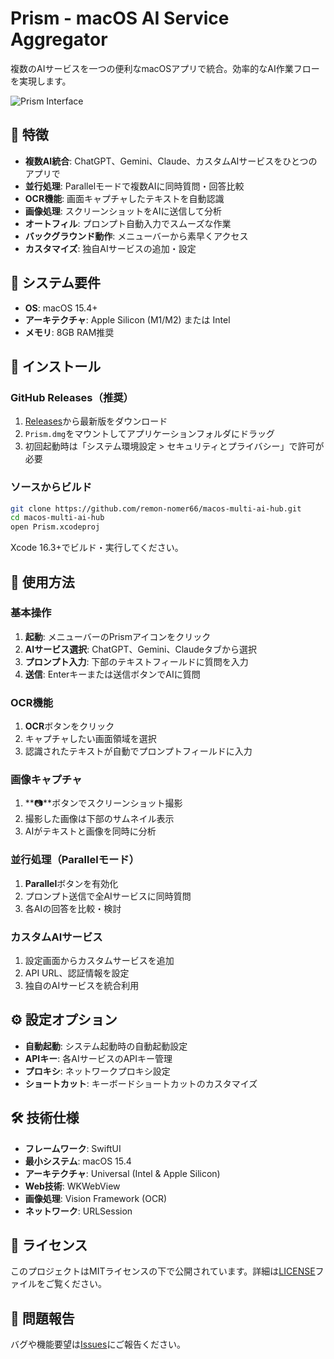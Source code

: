 # Prism - macOS AI Service Aggregator

複数のAIサービスを一つの便利なmacOSアプリで統合。効率的なAI作業フローを実現します。

![Prism Interface](screenshot.png)

## 🌟 特徴

- **複数AI統合**: ChatGPT、Gemini、Claude、カスタムAIサービスをひとつのアプリで
- **並行処理**: Parallelモードで複数AIに同時質問・回答比較
- **OCR機能**: 画面キャプチャしたテキストを自動認識
- **画像処理**: スクリーンショットをAIに送信して分析
- **オートフィル**: プロンプト自動入力でスムーズな作業
- **バックグラウンド動作**: メニューバーから素早くアクセス
- **カスタマイズ**: 独自AIサービスの追加・設定

## 💾 システム要件

- **OS**: macOS 15.4+
- **アーキテクチャ**: Apple Silicon (M1/M2) または Intel
- **メモリ**: 8GB RAM推奨

## 🚀 インストール

### GitHub Releases（推奨）

1. [Releases](https://github.com/remon-nomer66/macos-multi-ai-hub/releases)から最新版をダウンロード
2. `Prism.dmg`をマウントしてアプリケーションフォルダにドラッグ
3. 初回起動時は「システム環境設定 > セキュリティとプライバシー」で許可が必要

### ソースからビルド

```bash
git clone https://github.com/remon-nomer66/macos-multi-ai-hub.git
cd macos-multi-ai-hub
open Prism.xcodeproj
```

Xcode 16.3+でビルド・実行してください。

## 📱 使用方法

### 基本操作

1. **起動**: メニューバーのPrismアイコンをクリック
2. **AIサービス選択**: ChatGPT、Gemini、Claudeタブから選択
3. **プロンプト入力**: 下部のテキストフィールドに質問を入力
4. **送信**: Enterキーまたは送信ボタンでAIに質問

### OCR機能

1. **OCR**ボタンをクリック
2. キャプチャしたい画面領域を選択
3. 認識されたテキストが自動でプロンプトフィールドに入力

### 画像キャプチャ

1. **📷**ボタンでスクリーンショット撮影
2. 撮影した画像は下部のサムネイル表示
3. AIがテキストと画像を同時に分析

### 並行処理（Parallelモード）

1. **Parallel**ボタンを有効化
2. プロンプト送信で全AIサービスに同時質問
3. 各AIの回答を比較・検討

### カスタムAIサービス

1. 設定画面からカスタムサービスを追加
2. API URL、認証情報を設定
3. 独自のAIサービスを統合利用

## ⚙️ 設定オプション

- **自動起動**: システム起動時の自動起動設定
- **APIキー**: 各AIサービスのAPIキー管理
- **プロキシ**: ネットワークプロキシ設定
- **ショートカット**: キーボードショートカットのカスタマイズ

## 🛠 技術仕様

- **フレームワーク**: SwiftUI
- **最小システム**: macOS 15.4
- **アーキテクチャ**: Universal (Intel & Apple Silicon)
- **Web技術**: WKWebView
- **画像処理**: Vision Framework (OCR)
- **ネットワーク**: URLSession


## 📄 ライセンス

このプロジェクトはMITライセンスの下で公開されています。詳細は[LICENSE](LICENSE)ファイルをご覧ください。

## 🐛 問題報告

バグや機能要望は[Issues](https://github.com/remon-nomer66/macos-multi-ai-hub/issues)にご報告ください。
